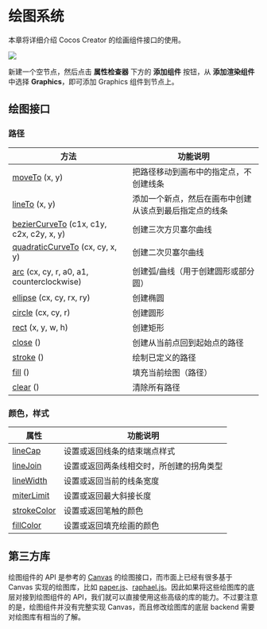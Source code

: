 # 绘图系统

本章将详细介绍 Cocos Creator 的绘画组件接口的使用。

![](../graphics/graphics/graphics.png)

新建一个空节点，然后点击 **属性检查器** 下方的 **添加组件** 按钮，从 **添加渲染组件** 中选择 **Graphics**，即可添加 Graphics 组件到节点上。

## 绘图接口

### 路径

| 方法 |   功能说明
| -------------- | ----------- |
| [moveTo](../graphics/moveTo.md) (x, y)   | 把路径移动到画布中的指定点，不创建线条
| [lineTo](../graphics/lineTo.md) (x, y)   | 添加一个新点，然后在画布中创建从该点到最后指定点的线条
| [bezierCurveTo](../graphics/bezierCurveTo.md) (c1x, c1y, c2x, c2y, x, y) | 创建三次方贝塞尔曲线
| [quadraticCurveTo](../graphics/quadraticCurveTo.md) (cx, cy, x, y)       | 创建二次贝塞尔曲线
| [arc](../graphics/arc.md) (cx, cy, r, a0, a1, counterclockwise)          | 创建弧/曲线（用于创建圆形或部分圆）
| [ellipse](../graphics/ellipse.md) (cx, cy, rx, ry)                       | 创建椭圆
| [circle](../graphics/circle.md) (cx, cy, r)                              | 创建圆形
| [rect](../graphics/rect.md) (x, y, w, h) | 创建矩形
| [close](../graphics/close.md) ()         | 创建从当前点回到起始点的路径
| [stroke](../graphics/stroke.md) ()       | 绘制已定义的路径
| [fill](../graphics/fill.md) ()           | 填充当前绘图（路径）
| [clear](../graphics/clear.md) ()         | 清除所有路径

### 颜色，样式

| 属性 |   功能说明
| -------------- | ----------- |
| [lineCap](../graphics/lineCap.md)         | 设置或返回线条的结束端点样式
| [lineJoin](../graphics/lineJoin.md)       | 设置或返回两条线相交时，所创建的拐角类型
| [lineWidth](../graphics/lineWidth.md)     | 设置或返回当前的线条宽度
| [miterLimit](../graphics/miterLimit.md)   | 设置或返回最大斜接长度
| [strokeColor](../graphics/strokeColor.md) | 设置或返回笔触的颜色
| [fillColor](../graphics/fillColor.md)     | 设置或返回填充绘画的颜色

## 第三方库

绘图组件的 API 是参考的 [Canvas](http://www.w3school.com.cn/tags/html_ref_canvas.asp) 的绘图接口，而市面上已经有很多基于 Canvas 实现的绘图库，比如 [paper.js](http://paperjs.org/)、[raphael.js](http://dmitrybaranovskiy.github.io/raphael/)。因此如果将这些绘图库的底层对接到绘图组件的 API，我们就可以直接使用这些高级的库的能力。不过要注意的是，绘图组件并没有完整实现 Canvas，而且修改绘图库的底层 backend 需要对绘图库有相当的了解。

<!--
这里列举了一些基于绘图组件扩展的第三方高级绘图库和相关 demo 。
### ccc.raphael
- github：https://github.com/2youyou2/ccc.raphael   
- demo：https://github.com/2youyou2/raphael-example
- 特性（持续更新中）
 - 线条变形   
    <a href="ccc.raphael/animate-line.gif"><img src="ccc.raphael/animate-line.gif" style="height:180px;margin:5px"></a>
 - 线条虚线   
    <a href="ccc.raphael/dash-line.gif"><img src="ccc.raphael/dash-line.gif" style="height:180px;margin:5px"></a>
 - 简化路径   
    <a href="ccc.raphael/simplify.gif"><img src="ccc.raphael/simplify.gif" style="height:180px;margin:5px"></a>
 - 读取 svg   
    <a href="ccc.raphael/tiger.png"><img src="ccc.raphael/tiger.png" style="height:180px;margin:5px"></a>
-->
